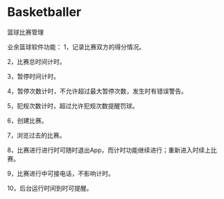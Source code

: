 Basketballer
============

篮球比赛管理

业余篮球软件功能：
1，记录比赛双方的得分情况。

2，比赛总时间计时。

3，暂停时间计时。

4，暂停次数计时，不允许超过最大暂停次数，发生时有错误警告。

5，犯规次数计时，超过允许犯规次数提醒罚球。

6，创建比赛。

7，浏览过去的比赛。

8，比赛进行进行时可随时退出App，而计时功能继续进行；重新进入时续上比赛。

9，比赛进行中可接电话，不影响计时。

10，后台运行时间到时可提醒。
